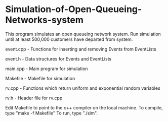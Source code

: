 Simulation-of-Open-Queueing-Networks-system
===========================================

This program simulates an open queueing network system.  Run simulation until at least 500,000 customers have departed from system.


event.cpp - Functions for inserting and removing Events from EventLists 

event.h - Data structures for Events and EventLists

main.cpp - Main program for simulation

Makefile - Makefile for simulation

rv.cpp - Functions which return uniform and exponential random variables

rv.h - Header file for rv.cpp


Edit Makefile to point to the c++ compiler on the local machine.
To compile, type "make -f Makefile"
To run, type "./sim".
  

